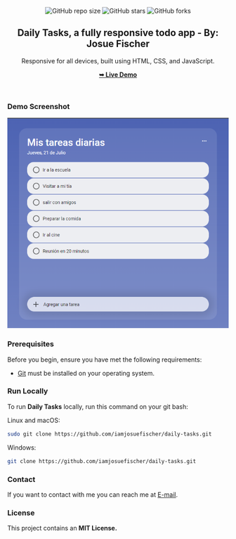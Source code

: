 <div align="center">
  
  ![GitHub repo size](https://img.shields.io/github/repo-size/iamjosuefischer/daily-tasks)
  ![GitHub stars](https://img.shields.io/github/stars/iamjosuefischer/daily-tasks?style=social)
  ![GitHub forks](https://img.shields.io/github/forks/iamjosuefischer/daily-tasks?style=social)

  <h2 align="center">Daily Tasks, a fully responsive todo app - By: Josue Fischer</h2>

  Responsive for all devices, built using HTML, CSS, and JavaScript.

  <a href="https://iamjosuefischer.github.io/daily-tasks/"><strong>➥ Live Demo</strong></a>

</div>

<br />
  
### Demo Screenshot

![Portfolio Desktop Demo](./preview.png "Desktop Demo")

### Prerequisites

Before you begin, ensure you have met the following requirements:

* [Git](https://git-scm.com/downloads "Download Git") must be installed on your operating system.

### Run Locally

To run **Daily Tasks** locally, run this command on your git bash:

Linux and macOS:

```bash
sudo git clone https://github.com/iamjosuefischer/daily-tasks.git
```

Windows:

```bash
git clone https://github.com/iamjosuefischer/daily-tasks.git
```

### Contact

If you want to contact with me you can reach me at [E-mail](mailto:josuefischercraft@gmail.com).

### License

This project contains an **MIT License.**
